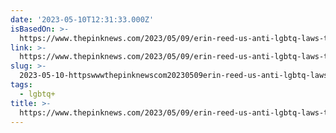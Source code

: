 ```yaml
---
date: '2023-05-10T12:31:33.000Z'
isBasedOn: >-
  https://www.thepinknews.com/2023/05/09/erin-reed-us-anti-lgbtq-laws-trans-transphobia/
link: >-
  https://www.thepinknews.com/2023/05/09/erin-reed-us-anti-lgbtq-laws-trans-transphobia/
slug: >-
  2023-05-10-httpswwwthepinknewscom20230509erin-reed-us-anti-lgbtq-laws-trans-transphobia
tags:
  - lgbtq+
title: >-
  https://www.thepinknews.com/2023/05/09/erin-reed-us-anti-lgbtq-laws-trans-transphobia/
---
```



